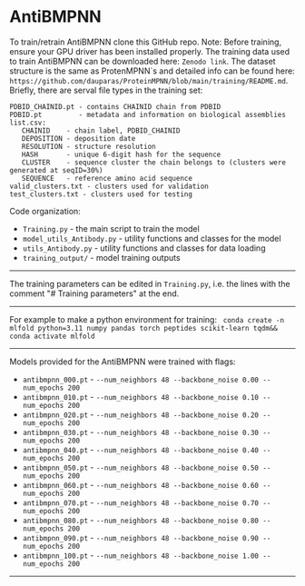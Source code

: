 # AntiBMPNN
To train/retrain AntiBMPNN clone this GitHub repo.
Note: Before training, ensure your GPU driver has been installed properly.
The training data used to train AntiBMPNN can be downloaded here: `Zenodo link`.
The dataset structure is the same as ProtenMPNN\`s and detailed info can be found here: `https://github.com/dauparas/ProteinMPNN/blob/main/training/README.md`.
Briefly, there are serval file types in the training set:
```
PDBID_CHAINID.pt - contains CHAINID chain from PDBID
PDBID.pt         - metadata and information on biological assemblies
list.csv:
   CHAINID    - chain label, PDBID_CHAINID
   DEPOSITION - deposition date
   RESOLUTION - structure resolution
   HASH       - unique 6-digit hash for the sequence
   CLUSTER    - sequence cluster the chain belongs to (clusters were generated at seqID=30%)
   SEQUENCE   - reference amino acid sequence
valid_clusters.txt - clusters used for validation
test_clusters.txt - clusters used for testing
```

Code organization:
* `Training.py` - the main script to train the model
* `model_utils_Antibody.py` - utility functions and classes for the model
* `utils_Antibody.py` - utility functions and classes for data loading
* `training_output/` - model training outputs

-----------------------------------------------------------------------------------------------------

The training parameters can be edited in `Training.py`, i.e. the lines with the comment "# Training parameters" at the end.

-----------------------------------------------------------------------------------------------------
For example to make a python environment for training:
` conda create -n mlfold python=3.11 numpy pandas torch peptides scikit-learn tqdm&& conda activate mlfold`

-----------------------------------------------------------------------------------------------------

Models provided for the AntiBMPNN were trained with flags:
* `antibmpnn_000.pt` - `--num_neighbors 48 --backbone_noise 0.00 --num_epochs 200`
* `antibmpnn_010.pt` - `--num_neighbors 48 --backbone_noise 0.10 --num_epochs 200`
* `antibmpnn_020.pt` - `--num_neighbors 48 --backbone_noise 0.20 --num_epochs 200`
* `antibmpnn_030.pt` - `--num_neighbors 48 --backbone_noise 0.30 --num_epochs 200`
* `antibmpnn_040.pt` - `--num_neighbors 48 --backbone_noise 0.40 --num_epochs 200`
* `antibmpnn_050.pt` - `--num_neighbors 48 --backbone_noise 0.50 --num_epochs 200`
* `antibmpnn_060.pt` - `--num_neighbors 48 --backbone_noise 0.60 --num_epochs 200`
* `antibmpnn_070.pt` - `--num_neighbors 48 --backbone_noise 0.70 --num_epochs 200`
* `antibmpnn_080.pt` - `--num_neighbors 48 --backbone_noise 0.80 --num_epochs 200`
* `antibmpnn_090.pt` - `--num_neighbors 48 --backbone_noise 0.90 --num_epochs 200`
* `antibmpnn_100.pt` - `--num_neighbors 48 --backbone_noise 1.00 --num_epochs 200`
-----------------------------------------------------------------------------------------------------
